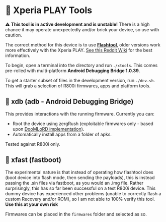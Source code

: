 # 📲 Xperia PLAY Tools
⚠️ **This tool is in active development and is unstable!** There is a high chance it may operate unexpectedly and/or brick your device, so use with caution.

The correct method for this device is to use **[Flashtool](https://github.com/Androxyde/Flashtool)**, older versions work more effectively with the Xperia PLAY.
[See this Reddit Wiki](https://www.reddit.com/r/xperiaplay/wiki/index#wiki_flashtool) for the best information.

To begin, open a terminal into the directory and run `./xtools`. This comes pre-rolled with multi-platform **Android Debugging Bridge 1.0.39**.

To get a starter subset of files in the development version, run `./dev.sh`. This will grab a selection of R800i firmwares, apps and platform tools.

## 🤖 xdb (adb - Android Debugging Bridge)
This provides interactions with the running firmware. Currently you can:
* Root the device using zergRush (exploitable firmwares only - based upon [DooMLoRD implementation](https://forum.xda-developers.com/t/04-jan-rooting-unrooting-doomlords-easy-rooting-toolkit-v4-0-zergrush-exploit.1321582/)).
* Automatically install apps from a folder of apks.

Tested against R800i only.

## 🐞 xfast (fastboot)
The experimental nature is that instead of operating how flashtool does (boot device into flash mode, then sending the payloads), this is instead passing the .sin files via fastboot, as you would an .img file. Rather surprisingly, this has so far been successful on a test R800i device. This dummy device has experienced other problems (unable to correctly flash a custom Recovery and/or ROM), so I am not able to 100% verify this tool. **Use this at your own risk**

Firmwares can be placed in the `firmwares` folder and selected as so.

[adb-win]: https://dl.google.com/android/repository/platform-tools_r26.0.1-windows.zip
[adb-mac]: https://dl.google.com/android/repository/platform-tools_r26.0.1-darwin.zip
[adb-lnx]: https://dl.google.com/android/repository/platform-tools_r26.0.1-linux.zip
